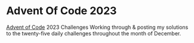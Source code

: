 # Advent Of Code 2023
[Advent of Code](https://adventofcode.com/) 2023 Challenges
Working through & posting my solutions to the twenty-five daily challenges throughout the month of December.
